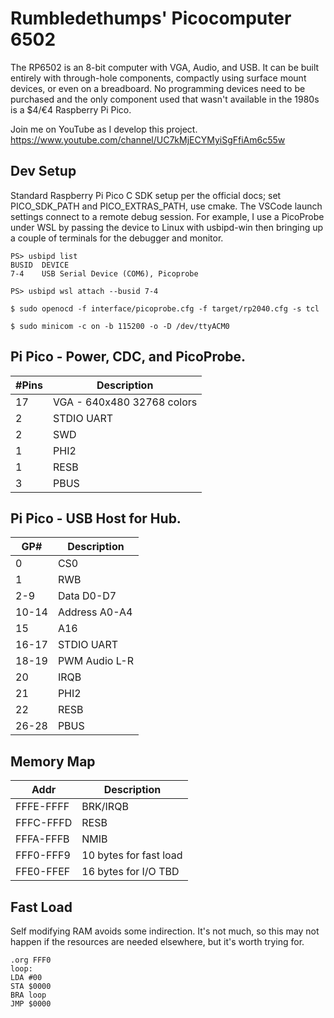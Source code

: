 # Rumbledethumps' Picocomputer 6502

The RP6502 is an 8-bit computer with VGA, Audio, and USB. It can be built entirely with through-hole components, compactly using surface mount devices, or even on a breadboard. No programming devices need to be purchased and the only component used that wasn't available in the 1980s is a $4/€4 Raspberry Pi Pico.

Join me on YouTube as I develop this project.
https://www.youtube.com/channel/UC7kMjECYMyiSgFfiAm6c55w


## Dev Setup
Standard Raspberry Pi Pico C SDK setup per the official docs; set PICO_SDK_PATH and PICO_EXTRAS_PATH, use cmake. The VSCode launch settings connect to a remote debug session. For example, I use a PicoProbe under WSL by passing the device to Linux with usbipd-win then bringing up a couple of terminals for the debugger and monitor.

```
PS> usbipd list
BUSID  DEVICE
7-4    USB Serial Device (COM6), Picoprobe

PS> usbipd wsl attach --busid 7-4
```
```
$ sudo openocd -f interface/picoprobe.cfg -f target/rp2040.cfg -s tcl
```
```
$ sudo minicom -c on -b 115200 -o -D /dev/ttyACM0
```

## Pi Pico - Power, CDC, and PicoProbe.
| #Pins | Description
| -  | -
| 17 | VGA - 640x480 32768 colors
| 2  | STDIO UART
| 2  | SWD
| 1  | PHI2
| 1  | RESB
| 3  | PBUS

## Pi Pico - USB Host for Hub.
| GP#   | Description
| ----- | -
|  0    | CS0
|  1    | RWB
|  2-9  | Data D0-D7
| 10-14 | Address A0-A4
| 15    | A16
| 16-17 | STDIO UART
| 18-19 | PWM Audio L-R
| 20    | IRQB
| 21    | PHI2
| 22    | RESB
| 26-28 | PBUS

## Memory Map

| Addr | Description
| - | -
| FFFE-FFFF | BRK/IRQB
| FFFC-FFFD | RESB
| FFFA-FFFB | NMIB
| FFF0-FFF9 | 10 bytes for fast load
| FFE0-FFEF | 16 bytes for I/O TBD

## Fast Load
Self modifying RAM avoids some indirection. It's not much, so this may not
happen if the resources are needed elsewhere, but it's worth trying for.
```
.org FFF0
loop:
LDA #00
STA $0000
BRA loop
JMP $0000
```

